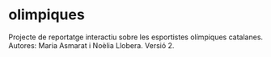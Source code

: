 # olimpiques
Projecte de reportatge interactiu sobre les esportistes olímpiques catalanes. Autores: Maria Asmarat i Noèlia Llobera.
Versió 2.
